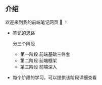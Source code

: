 ## 介绍

欢迎来到我的前端笔记网页 :tada: ！ 

- 笔记的思路

  分三个阶段

  - 第一阶段  前端基础三件套
  - 第二阶段  前端框架
  - 第三阶段  前端深入

- 每个阶段的学习，可以提供该阶段详细查看